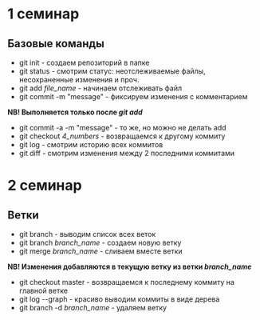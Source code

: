 # 1 семинар

## Базовые команды

- git init - создаем репозиторий в папке
- git status - смотрим статус: неотслеживаемые файлы, несохраненные изменения и проч.
- git add _file_name_ - начинаем отслеживать файл
- git commit -m "message" - фиксируем изменения с комментарием

**NB! Выполняется только после _git add_**

- git commit -a -m "message" - то же, но можно не делать add
- git checkout _4_numbers_ - возвращаемся к другому коммиту
- git log - смотрим историю всех коммитов
- git diff - смотрим изменения между 2 последними коммитами

# 2 семинар

## Ветки

- git branch - выводим список всех веток
- git branch _branch_name_ - создаем новую ветку
- git merge _branch_name_ - сливаем вместе ветки

**NB! Изменения добавляются в текущую ветку из ветки _branch_name_**

- git checkout master - возвращаемся к последнему коммиту на главной ветке
- git log --graph - красиво выводим коммиты в виде дерева
- git branch -d _branch_name_ - удаляем ветку
